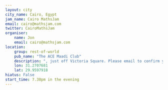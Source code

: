 ```yaml
---
layout: city                                           
city_name: Cairo, Egypt                                                               
jam_name: Cairo MathsJam
email: cairo@mathsjam.com
twitter: CairoMathsJam
organiser:
    name: Jon
    email: cairo@mathsjam.com
location:
    group: rest-of-world
    pub_name: "The ACE Maadi Club"
    description: ", just off Victoria Square. Please email to confirm you're coming, where possible."
    lon: 31.2707681
    lat: 29.9597918
hiatus: False
start_time: 7.30pm in the evening
---
```

